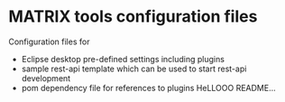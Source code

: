 # MATRIX tools configuration files

Configuration files for 

- Eclipse desktop pre-defined settings including plugins
- sample rest-api template which can be used to start rest-api development
- pom dependency file for references to plugins
HeLLOOO README...
